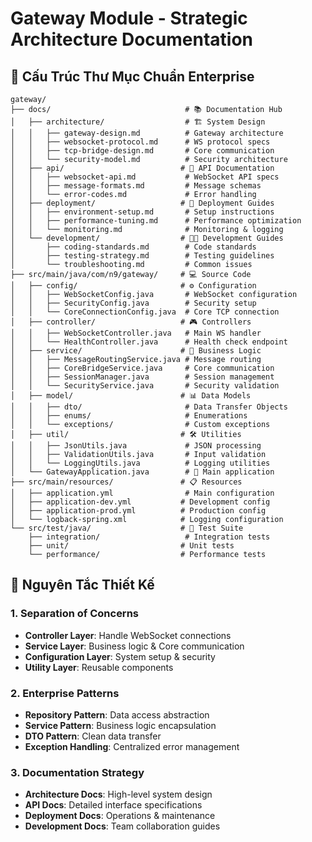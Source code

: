 # Gateway Module - Strategic Architecture Documentation

## 📁 **Cấu Trúc Thư Mục Chuẩn Enterprise**

```
gateway/
├── docs/                              # 📚 Documentation Hub
│   ├── architecture/                  # 🏗️ System Design
│   │   ├── gateway-design.md          # Gateway architecture
│   │   ├── websocket-protocol.md      # WS protocol specs
│   │   ├── tcp-bridge-design.md       # Core communication
│   │   └── security-model.md          # Security architecture
│   ├── api/                          # 📡 API Documentation
│   │   ├── websocket-api.md           # WebSocket API specs
│   │   ├── message-formats.md         # Message schemas
│   │   └── error-codes.md             # Error handling
│   ├── deployment/                   # 🚀 Deployment Guides
│   │   ├── environment-setup.md       # Setup instructions
│   │   ├── performance-tuning.md      # Performance optimization
│   │   └── monitoring.md              # Monitoring & logging
│   └── development/                  # 👨‍💻 Development Guides
│       ├── coding-standards.md        # Code standards
│       ├── testing-strategy.md        # Testing guidelines
│       └── troubleshooting.md         # Common issues
├── src/main/java/com/n9/gateway/     # 💻 Source Code
│   ├── config/                       # ⚙️ Configuration
│   │   ├── WebSocketConfig.java       # WebSocket configuration
│   │   ├── SecurityConfig.java        # Security setup
│   │   └── CoreConnectionConfig.java  # Core TCP connection
│   ├── controller/                   # 🎮 Controllers
│   │   ├── WebSocketController.java   # Main WS handler
│   │   └── HealthController.java      # Health check endpoint
│   ├── service/                      # 🔧 Business Logic
│   │   ├── MessageRoutingService.java # Message routing
│   │   ├── CoreBridgeService.java     # Core communication
│   │   ├── SessionManager.java        # Session management
│   │   └── SecurityService.java       # Security validation
│   ├── model/                        # 📊 Data Models
│   │   ├── dto/                       # Data Transfer Objects
│   │   ├── enums/                     # Enumerations
│   │   └── exceptions/                # Custom exceptions
│   ├── util/                         # 🛠️ Utilities
│   │   ├── JsonUtils.java             # JSON processing
│   │   ├── ValidationUtils.java       # Input validation
│   │   └── LoggingUtils.java          # Logging utilities
│   └── GatewayApplication.java        # 🚀 Main application
├── src/main/resources/               # 📋 Resources
│   ├── application.yml                # Main configuration
│   ├── application-dev.yml           # Development config
│   ├── application-prod.yml          # Production config
│   └── logback-spring.xml            # Logging configuration
└── src/test/java/                    # 🧪 Test Suite
    ├── integration/                   # Integration tests
    ├── unit/                         # Unit tests
    └── performance/                  # Performance tests
```

## 🎯 **Nguyên Tắc Thiết Kế**

### **1. Separation of Concerns**
- **Controller Layer**: Handle WebSocket connections
- **Service Layer**: Business logic & Core communication
- **Configuration Layer**: System setup & security
- **Utility Layer**: Reusable components

### **2. Enterprise Patterns**
- **Repository Pattern**: Data access abstraction
- **Service Pattern**: Business logic encapsulation
- **DTO Pattern**: Clean data transfer
- **Exception Handling**: Centralized error management

### **3. Documentation Strategy**
- **Architecture Docs**: High-level system design
- **API Docs**: Detailed interface specifications
- **Deployment Docs**: Operations & maintenance
- **Development Docs**: Team collaboration guides